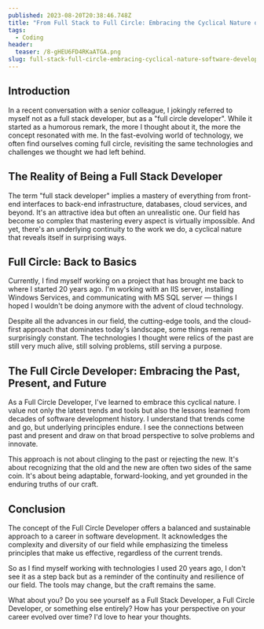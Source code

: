 ```yaml
---
published: 2023-08-20T20:38:46.748Z
title: "From Full Stack to Full Circle: Embracing the Cyclical Nature of Software Development"
tags:
  - Coding
header:
  teaser: /8-gHEU6FD4RKaATGA.png
slug: full-stack-full-circle-embracing-cyclical-nature-software-development
---
```


## Introduction

In a recent conversation with a senior colleague, I jokingly referred to myself not as a full stack developer, but as a "full circle developer". While it started as a humorous remark, the more I thought about it, the more the concept resonated with me. In the fast-evolving world of technology, we often find ourselves coming full circle, revisiting the same technologies and challenges we thought we had left behind.

## The Reality of Being a Full Stack Developer

The term "full stack developer" implies a mastery of everything from front-end interfaces to back-end infrastructure, databases, cloud services, and beyond. It's an attractive idea but often an unrealistic one. Our field has become so complex that mastering every aspect is virtually impossible. And yet, there's an underlying continuity to the work we do, a cyclical nature that reveals itself in surprising ways.

## Full Circle: Back to Basics

Currently, I find myself working on a project that has brought me back to where I started 20 years ago. I'm working with an IIS server, installing Windows Services, and communicating with MS SQL server — things I hoped I wouldn't be doing anymore with the advent of cloud technology.

Despite all the advances in our field, the cutting-edge tools, and the cloud-first approach that dominates today's landscape, some things remain surprisingly constant. The technologies I thought were relics of the past are still very much alive, still solving problems, still serving a purpose.

## The Full Circle Developer: Embracing the Past, Present, and Future

As a Full Circle Developer, I've learned to embrace this cyclical nature. I value not only the latest trends and tools but also the lessons learned from decades of software development history. I understand that trends come and go, but underlying principles endure. I see the connections between past and present and draw on that broad perspective to solve problems and innovate.

This approach is not about clinging to the past or rejecting the new. It's about recognizing that the old and the new are often two sides of the same coin. It's about being adaptable, forward-looking, and yet grounded in the enduring truths of our craft.

## Conclusion

The concept of the Full Circle Developer offers a balanced and sustainable approach to a career in software development. It acknowledges the complexity and diversity of our field while emphasizing the timeless principles that make us effective, regardless of the current trends.

So as I find myself working with technologies I used 20 years ago, I don't see it as a step back but as a reminder of the continuity and resilience of our field. The tools may change, but the craft remains the same.

What about you? Do you see yourself as a Full Stack Developer, a Full Circle Developer, or something else entirely? How has your perspective on your career evolved over time? I'd love to hear your thoughts.
